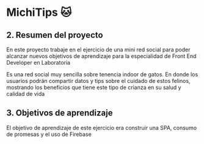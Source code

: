 # MichiTips 🐱

## 2. Resumen del proyecto

En este proyecto trabaje en el ejercicio de una mini red social para poder alcanzar nuevos objetivos de aprendizaje para la especialidad de Front End Developer en Laboratoria

Es una red social muy sencilla sobre tenencia indoor de gatos. En donde los usuarios podrán compartir datos y tips sobre el cuidado de estos felinos, mostrando los beneficios que tiene este tipo de crianza en su salud y calidad de vida 


## 3. Objetivos de aprendizaje

El objetivo de aprendizaje de este ejercicio era construir una SPA, consumo de promesas y el uso de Firebase


